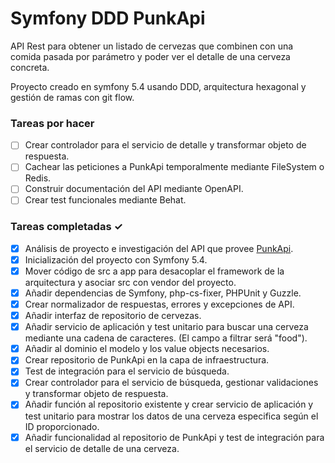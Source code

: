 # Symfony DDD PunkApi
API Rest para obtener un listado de cervezas que combinen con una comida pasada por parámetro y poder ver el detalle de una cerveza concreta.

Proyecto creado en symfony 5.4 usando DDD, arquitectura hexagonal y gestión de ramas con git flow.

### Tareas por hacer
- [ ] Crear controlador para el servicio de detalle y transformar objeto de respuesta.
- [ ] Cachear las peticiones a PunkApi temporalmente mediante FileSystem o Redis.
- [ ] Construir documentación del API mediante OpenAPI.
- [ ] Crear test funcionales mediante Behat.

### Tareas completadas ✓
- [x] Análisis de proyecto e investigación del API que provee [PunkApi](https://punkapi.com/documentation/v2).
- [x] Inicialización del proyecto con Symfony 5.4.
- [x] Mover código de src a app para desacoplar el framework de la arquitectura y asociar src con vendor del proyecto.
- [x] Añadir dependencias de Symfony, php-cs-fixer, PHPUnit y Guzzle.
- [x] Crear normalizador de respuestas, errores y excepciones de API.
- [x] Añadir interfaz de repositorio de cervezas.
- [x] Añadir servicio de aplicación y test unitario para buscar una cerveza mediante una cadena de caracteres. (El campo a filtrar será "food").
- [x] Añadir al dominio el modelo y los value objects necesarios.
- [x] Crear repositorio de PunkApi en la capa de infraestructura.
- [x] Test de integración para el servicio de búsqueda.
- [x] Crear controlador para el servicio de búsqueda, gestionar validaciones y transformar objeto de respuesta.
- [x] Añadir función al repositorio existente y crear servicio de aplicación y test unitario para mostrar los datos de una cerveza especifica según el ID proporcionado.
- [x] Añadir funcionalidad al repositorio de PunkApi y test de integración para el servicio de detalle de una cerveza.
